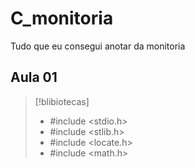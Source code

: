 # C_monitoria

 Tudo que eu consegui anotar da monitoria 

 ## Aula 01 
 >[!blibiotecas]
>- #include <stdio.h>
>- #include <stlib.h>
>- #include <locate.h>
>- #include <math.h>
